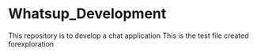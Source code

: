 # Whatsup_Development
This repository is to develop a chat application 
This is the test file created forexploration

